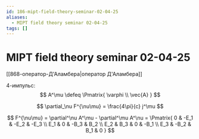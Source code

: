 ```yaml
---
id: 186-mipt-field-theory-seminar-02-04-25
aliases:
  - MIPT field theory seminar 02-04-25
tags: []
---
```


# MIPT field theory seminar 02-04-25

[[868-оператор-Д'Аламбера|оператор Д'Аламбера]]

4-импульс:
$$
A^\mu \defeq \Pmatrix{
\varphi \\
\vec{A}
}
$$

$$
\partial_\nu F^{\nu\mu} = \frac{4\pi}{c} j^\mu
$$


$$
F^{\nu\mu} = \partial^\nu A^\mu - \partial^\mu A^\nu = \Pmatrix{
0 & -E_1 & -E_2 & -E_3 \\
E_1 & 0 & -B_3 & B_2 \\
E_2 & B_3 & 0 & -B_1 \\
E_3 & -B_2 & B_1 & 0
}
$$
